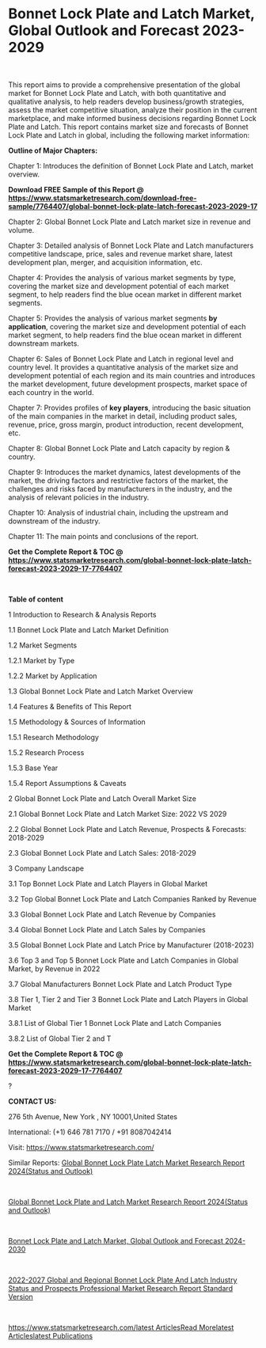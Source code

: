 <h1>Bonnet Lock Plate and Latch Market, Global Outlook and Forecast 2023-2029</h1><br/><p>This report aims to provide a comprehensive presentation of the global market for Bonnet Lock Plate and Latch, with both quantitative and qualitative analysis, to help readers develop business/growth strategies, assess the market competitive situation, analyze their position in the current marketplace, and make informed business decisions regarding Bonnet Lock Plate and Latch. This report contains market size and forecasts of Bonnet Lock Plate and Latch in global, including the following market information:</p>
 
 
 
 <p><strong>Outline of Major Chapters:</strong></p>
 
 
 
 <p>Chapter 1: Introduces the definition of Bonnet Lock Plate and Latch, market overview.</p>
 
 
 
 <p><strong>Download FREE Sample of this Report @ <a href="https://www.statsmarketresearch.com/download-free-sample/7764407/global-bonnet-lock-plate-latch-forecast-2023-2029-17">https://www.statsmarketresearch.com/download-free-sample/7764407/global-bonnet-lock-plate-latch-forecast-2023-2029-17</a></strong></p>
 
 
 
 <p>Chapter 2: Global Bonnet Lock Plate and Latch market size in revenue and volume.</p>
 
 
 
 <p>Chapter 3: Detailed analysis of Bonnet Lock Plate and Latch manufacturers competitive landscape, price, sales and revenue market share, latest development plan, merger, and acquisition information, etc.</p>
 
 
 
 <p>Chapter 4: Provides the analysis of various market segments by type, covering the market size and development potential of each market segment, to help readers find the blue ocean market in different market segments.</p>
 
 
 
 <p>Chapter 5: Provides the analysis of various market segments <strong>by application</strong>, covering the market size and development potential of each market segment, to help readers find the blue ocean market in different downstream markets.</p>
 
 
 
 <p>Chapter 6: Sales of Bonnet Lock Plate and Latch in regional level and country level. It provides a quantitative analysis of the market size and development potential of each region and its main countries and introduces the market development, future development prospects, market space of each country in the world.</p>
 
 
 
 <p>Chapter 7: Provides profiles of <strong>key players</strong>, introducing the basic situation of the main companies in the market in detail, including product sales, revenue, price, gross margin, product introduction, recent development, etc.</p>
 
 
 
 <p>Chapter 8: Global Bonnet Lock Plate and Latch capacity by region & country.</p>
 
 
 
 <p>Chapter 9: Introduces the market dynamics, latest developments of the market, the driving factors and restrictive factors of the market, the challenges and risks faced by manufacturers in the industry, and the analysis of relevant policies in the industry.</p>
 
 
 
 <p>Chapter 10: Analysis of industrial chain, including the upstream and downstream of the industry.</p>
 
 
 
 <p>Chapter 11: The main points and conclusions of the report.</p>
 
 
 
 <div><b>Get the Complete Report & TOC @ <a href="https://www.statsmarketresearch.com/global-bonnet-lock-plate-latch-forecast-2023-2029-17-7764407">https://www.statsmarketresearch.com/global-bonnet-lock-plate-latch-forecast-2023-2029-17-7764407</a></b></div>
 
 
 
 <p><br />
 
 <b>Table of content</b></p>
 
 
 
 <p>1 Introduction to Research & Analysis Reports<br />
 
 1.1 Bonnet Lock Plate and Latch Market Definition<br />
 
 1.2 Market Segments<br />
 
 1.2.1 Market by Type<br />
 
 1.2.2 Market by Application<br />
 
 1.3 Global Bonnet Lock Plate and Latch Market Overview<br />
 
 1.4 Features & Benefits of This Report<br />
 
 1.5 Methodology & Sources of Information<br />
 
 1.5.1 Research Methodology<br />
 
 1.5.2 Research Process<br />
 
 1.5.3 Base Year<br />
 
 1.5.4 Report Assumptions & Caveats<br />
 
 2 Global Bonnet Lock Plate and Latch Overall Market Size<br />
 
 2.1 Global Bonnet Lock Plate and Latch Market Size: 2022 VS 2029<br />
 
 2.2 Global Bonnet Lock Plate and Latch Revenue, Prospects & Forecasts: 2018-2029<br />
 
 2.3 Global Bonnet Lock Plate and Latch Sales: 2018-2029<br />
 
 3 Company Landscape<br />
 
 3.1 Top Bonnet Lock Plate and Latch Players in Global Market<br />
 
 3.2 Top Global Bonnet Lock Plate and Latch Companies Ranked by Revenue<br />
 
 3.3 Global Bonnet Lock Plate and Latch Revenue by Companies<br />
 
 3.4 Global Bonnet Lock Plate and Latch Sales by Companies<br />
 
 3.5 Global Bonnet Lock Plate and Latch Price by Manufacturer (2018-2023)<br />
 
 3.6 Top 3 and Top 5 Bonnet Lock Plate and Latch Companies in Global Market, by Revenue in 2022<br />
 
 3.7 Global Manufacturers Bonnet Lock Plate and Latch Product Type<br />
 
 3.8 Tier 1, Tier 2 and Tier 3 Bonnet Lock Plate and Latch Players in Global Market<br />
 
 3.8.1 List of Global Tier 1 Bonnet Lock Plate and Latch Companies<br />
 
 3.8.2 List of Global Tier 2 and T</p>
 
 
 
 <div><b>Get the Complete Report & TOC @ <a href="https://www.statsmarketresearch.com/global-bonnet-lock-plate-latch-forecast-2023-2029-17-7764407">https://www.statsmarketresearch.com/global-bonnet-lock-plate-latch-forecast-2023-2029-17-7764407</a></b></div>
 
 
 
 <p>? </p>
 
 
 
 <p><b>CONTACT US:</b><br />
 
 276 5th Avenue, New York , NY 10001,United States<br />
 
 International: (+1) 646 781 7170 / +91 8087042414<br />
 
 Visit: <a href="https://www.statsmarketresearch.com/">https://www.statsmarketresearch.com/</a><br />
 
 Similar Reports: <a href="https://www.statsmarketresearch.com/global-bonnet-lock-plate-latch-forecast-2023-2029-17-7764407">Global Bonnet Lock Plate Latch Market Research Report 2024(Status and Outlook)</a><br />
 
 <br />
 
 <a href="https://www.statsmarketresearch.com/global-bonnet-lock-plate-latch-forecast-2023-2029-17-7764407">Global Bonnet Lock Plate and Latch Market Research Report 2024(Status and Outlook)</a><br />
 
 <br />
 
 <a href="https://www.statsmarketresearch.com/global-bonnet-lock-plate-latch-forecast-2023-2029-17-7764407">Bonnet Lock Plate and Latch Market, Global Outlook and Forecast 2024-2030</a><br />
 
 <br />
 
 <a href="https://www.statsmarketresearch.com/global-bonnet-lock-plate-latch-forecast-2023-2029-17-7764407">2022-2027 Global and Regional Bonnet Lock Plate And Latch Industry Status and Prospects Professional Market Research Report Standard Version</a><br />
 
 <br />
 
 <a href="https://gyeongbokgung.com">https://www.statsmarketresearch.com/</a><a href="https://hallyeomaritime.com">latest Articles</a><a href="https://jingwansa.com">Read More</a><a href="https://nguoiviet.jp/">latest Articles</a><a href="https://www.intelmarketresearch.com/">latest Publications</a></p>